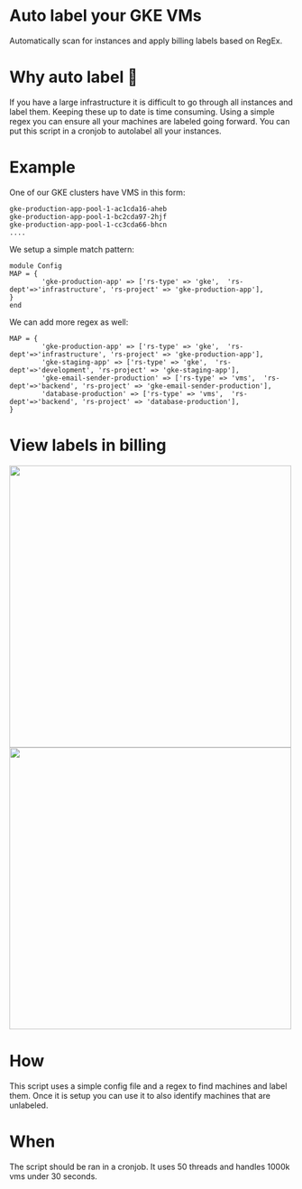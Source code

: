 # Auto label your GKE VMs

Automatically scan for instances and apply billing labels based on RegEx.

# Why auto label 💸

If you have a large infrastructure it is difficult to go through all instances and label them.  Keeping these up to date is time consuming.  Using a simple regex you can ensure all your machines are labeled going forward.  You can put this script in a cronjob to autolabel all your instances. 

# Example


One of our GKE clusters have VMS in this form: 
```
gke-production-app-pool-1-ac1cda16-aheb 
gke-production-app-pool-1-bc2cda97-2hjf 
gke-production-app-pool-1-cc3cda66-bhcn 
....
```

We setup a simple match pattern: 
```
module Config
MAP = {
        'gke-production-app' => ['rs-type' => 'gke',  'rs-dept'=>'infrastructure', 'rs-project' => 'gke-production-app'],
}
end
```

We can add more regex as well: 
```
MAP = {
        'gke-production-app' => ['rs-type' => 'gke',  'rs-dept'=>'infrastructure', 'rs-project' => 'gke-production-app'],
        'gke-staging-app' => ['rs-type' => 'gke',  'rs-dept'=>'development', 'rs-project' => 'gke-staging-app'],
        'gke-email-sender-production' => ['rs-type' => 'vms',  'rs-dept'=>'backend', 'rs-project' => 'gke-email-sender-production'],
        'database-production' => ['rs-type' => 'vms',  'rs-dept'=>'backend', 'rs-project' => 'database-production'],         
}
```

# View labels in billing 

<img src='https://i.imgur.com/KxnXtja.png' width='500px'>
<br>
<img src='https://i.imgur.com/OIRKK1X.png' width='500px'>

# How 

This script uses a simple config file and a regex to find machines and label them.  Once it is setup you can use it to also identify machines that are unlabeled. 

# When

The script should be ran in a cronjob.  It uses 50 threads and handles 1000k vms under 30 seconds. 

